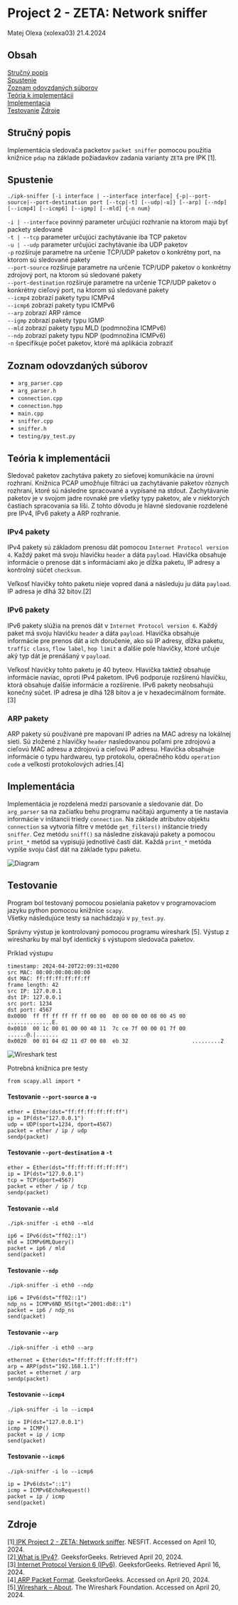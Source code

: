 # Project 2 - ZETA: Network sniffer

Matej Olexa (xolexa03) 21.4.2024

## Obsah
[Stručný popis](#Strucny-popis)  
[Spustenie](#Spustenie)  
[Zoznam odovzdaných súborov](#Zoznam-odovzdaných-súborov)  
[Teória k implementácii](#Teoria-k-implementacii)  
[Implementacia](#Implementacia)  
[Testovanie](#Testovanie)
[Zdroje](#Zdroje)

## Stručný popis

Implementácia sledovača packetov `packet sniffer` pomocou použitia knižnice `pdap` na základe požiadavkov zadania varianty `ZETA` pre IPK [1].

## Spustenie

`./ipk-sniffer [-i interface | --interface interface] {-p|--port-source|--port-destination port [--tcp|-t] [--udp|-u]} [--arp] [--ndp] [--icmp4] [--icmp6] [--igmp] [--mld] {-n num}`

`-i | --interface` povinný parameter určujúci rozhranie na ktorom majú byť packety sledované  
`-t | --tcp` parameter určujúci zachytávanie iba TCP paketov  
`-u | --udp` parameter určujúci zachytávanie iba UDP paketov  
`-p` rozširuje parametre na určenie TCP/UDP paketov o konkrétny port, na ktorom   sú sledované pakety  
`--port-source` rozširuje parametre na určenie TCP/UDP paketov o konkrétny zdrojový port, na ktorom sú sledované pakety  
`--port-destination` rozširuje parametre na určenie TCP/UDP paketov o konkrétny cieľový port, na ktorom sú sledované pakety  
`--icmp4` zobrazí pakety typu ICMPv4  
`--icmp6` zobrazí pakety typu ICMPv6  
`--arp` zobrazí ARP rámce  
`--igmp` zobrazí pakety typu IGMP  
`--mld` zobrazí pakety typu MLD (podmnožina ICMPv6)  
`--ndp` zobrazí pakety typu NDP (podmnožina ICMPv6)  
`-n` špecifikuje počet paketov, ktoré má aplikácia zobraziť  

## Zoznam odovzdaných súborov

- `arg_parser.cpp`
- `arg_parser.h`
- `connection.cpp`
- `connection.hpp`
- `main.cpp`
- `sniffer.cpp`
- `sniffer.h`  
- `testing/py_test.py`


## Teória k implementácii

Sledovač paketov zachytáva pakety zo sieťovej komunikácie na úrovni rozhraní. Knižnica PCAP umožňuje filtráci ua zachytávanie paketov rôznych rozhraní, ktoré sú následne spracované a vypísané na stdout. Zachytávanie paketov je v svojom jadre rovnaké pre všetky typy paketov, ale v niektorých častiach spracovania sa líši. Z tohto dôvodu je hlavné sledovanie rozdelené pre IPv4, IPv6 pakety a ARP rozhranie.

### IPv4 pakety
IPv4 pakety sú základom prenosu dát pomocou `Internet Protocol version 4`. Každý paket má svoju hlavičku `header` a dáta `payload`. Hlavička obsahuje informácie o prenose dát s informáciami ako je dĺžka paketu, IP adresy a kontrolný súčet `checksum`.

Veľkosť hlavičky tohto paketu nieje vopred daná a následuju ju dáta `payload`. IP adresa je dlhá 32 bitov.[2]  

### IPv6 pakety
IPv6 pakety slúžia na prenos dát v `Internet Protocol version 6`. Každý paket má svoju hlavičku `header` a dáta `payload`. Hlavička obsahuje informácie pre prenos dát a ich doručenie, ako sú IP adresy, dĺžka paketu, `traffic class`, `flow label`, `hop limit` a ďalšie pole hlavičky, ktoré určuje aký typ dát je prenášaný v `payload`.

Veľkosť hlavičky tohto paketu je 40 byteov. Hlavička taktiež obsahuje informácie naviac, oproti IPv4 paketom. IPv6 podporuje rozšírenú hlavičku, ktorá obsahuje ďalšie informácie a rozšírenie. IPv6 pakety neobsahujú konečný súčet. IP adresa je dlhá 128 bitov a je v hexadecimálnom formáte.[3]  

### ARP pakety
ARP pakety sú používané pre mapovaní IP adries na MAC adresy na lokálnej sieti. Sú zložené z hlavičky `header` nasledovanou poľami pre zdrojovú a cieľovú MAC adresu a zdrojovú a cieľovú IP adresu. Hlavička obsahuje informácie o typu hardwareu, typ protokolu, operačného kódu `operation code` a veľkosti protokolových adries.[4]  

## Implementácia

Implementácia je rozdelená medzi parsovanie a sledovanie dát. Do `arg_parser` sa na začiatku behu programu načítajú argumenty a tie nastavia informácie v inštancii triedy `connection`. Na základe atributov objektu `connection` sa vytvoria filtre v metóde `get_filters()` inštancie triedy `sniffer`. Cez metódu `sniff()` sa následne získavajú pakety a pomocou `print_*` metód sa vypisujú jednotlivé časti dát. Každá `print_*` metóda vypíše svoju čásť dát na základe typu paketu.

![Diagram](images/diagram.png)


## Testovanie

Program bol testovaný pomocou posielania paketov v programovaciom jazyku python pomocou knižnice `scapy`.  
Všetky následujúce testy sa nachádzajú v `py_test.py`.

Správny výstup je kontrolovaný pomocou programu wireshark [5]. Výstup z wiresharku by mal byť identický s výstupom sledovača paketov.

Príklad výstupu

```
timestamp: 2024-04-20T22:09:31+0200
src MAC: 00:00:00:00:00:00
dst MAC: ff:ff:ff:ff:ff:ff
frame length: 42
src IP: 127.0.0.1
dst IP: 127.0.0.1
src port: 1234
dst port: 4567
0x0000  ff ff ff ff ff ff 00 00  00 00 00 00 08 00 45 00  ..............E.
0x0010  00 1c 00 01 00 00 40 11  7c ce 7f 00 00 01 7f 00  ......@.|.......
0x0020  00 01 04 d2 11 d7 00 08  eb 32                    .........2
```

![Wireshark test](images/wireshark.png)

Potrebná knižnica pre testy 
```
from scapy.all import *
```

#### Testovanie `--port-source` a `-u`
```
ether = Ether(dst="ff:ff:ff:ff:ff:ff")
ip = IP(dst="127.0.0.1")
udp = UDP(sport=1234, dport=4567)
packet = ether / ip / udp
sendp(packet)
```
#### Testovanie `--port-destination` a `-t` 

```
ether = Ether(dst="ff:ff:ff:ff:ff:ff")
ip = IP(dst="127.0.0.1")
tcp = TCP(dport=4567)
packet = ether / ip / tcp
sendp(packet)
```


#### Testovanie  `--mld`
`./ipk-sniffer -i eth0 --mld`  

```
ip6 = IPv6(dst="ff02::1")
mld = ICMPv6MLQuery()
packet = ip6 / mld
send(packet)
```

#### Testovanie  `--ndp`
`./ipk-sniffer -i eth0 --ndp`  

```
ip6 = IPv6(dst="ff02::1") 
ndp_ns = ICMPv6ND_NS(tgt="2001:db8::1")  
packet = ip6 / ndp_ns
send(packet)
```



#### Testovanie  `--arp`
`./ipk-sniffer -i eth0 --arp`  

```
ethernet = Ether(dst="ff:ff:ff:ff:ff:ff")
arp = ARP(pdst="192.168.1.1")
packet = ethernet / arp
sendp(packet)
```

#### Testovanie  `--icmp4`
`./ipk-sniffer -i lo --icmp4`  

```
ip = IP(dst="127.0.0.1")
icmp = ICMP()
packet = ip / icmp
send(packet)
```


#### Testovanie  `--icmp6`
`./ipk-sniffer -i lo --icmp6`  

```
ip = IPv6(dst="::1")
icmp = ICMPv6EchoRequest()
packet = ip / icmp
send(packet) 
```

## Zdroje

[1][ IPK Project 2 - ZETA: Network sniffer](https://git.fit.vutbr.cz/NESFIT/IPK-Projects-2024/src/branch/master/Project%202/zeta). NESFIT. Accessed on April 10, 2024.  
[2][ What is IPv4?](https://www.geeksforgeeks.org/what-is-ipv4/). GeeksforGeeks. Retrieved April 20, 2024.  
[3][ Internet Protocol Version 6 (IPv6)](https://www.geeksforgeeks.org/internet-protocol-version-6-ipv6/). GeeksforGeeks. Retrieved April 16, 2024.  
[4][ ARP Packet Format](https://www.geeksforgeeks.org/arp-protocol-packet-format/). GeeksforGeeks. Accessed on April 20, 2024.  
[5][ Wireshark – About](https://www.wireshark.org/about.html). The Wireshark Foundation. Accessed on April 20, 2024.  

